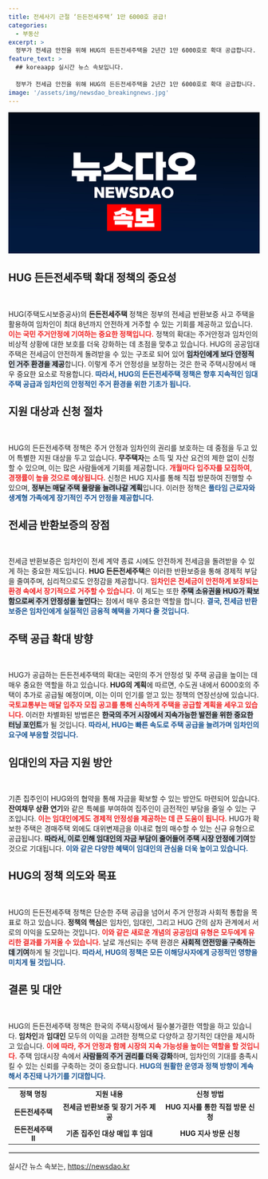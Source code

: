 ```yaml
---
title: 전세사기 근절 ‘든든전세주택’ 1만 6000호 공급!
categories:
  - 부동산
excerpt: >
  정부가 전세금 안전을 위해 HUG의 든든전세주택을 2년간 1만 6000호로 확대 공급합니다. 최대 8년 거주 가능, 임대인들에게는 재정적 부담 완화 혜택도! 지금 바로 확인하세요!
feature_text: >
  ## koreaapp 실시간 뉴스 속보입니다.

  정부가 전세금 안전을 위해 HUG의 든든전세주택을 2년간 1만 6000호로 확대 공급합니다. 최대 8년 거주 가능, 임대인들에게는 재정적 부담 완화 혜택도! 지금 바로 확인하세요!
image: '/assets/img/newsdao_breakingnews.jpg'
---
```


<p><img src="/assets/img/newsdao_breakingnews.jpg" alt="koreaapp 속보" /></p>

<h2 data-ke-size="size26">HUG 든든전세주택 확대 정책의 중요성</h2>

<p data-ke-size="size16">&nbsp;</p>

<p>HUG(주택도시보증공사)의 <b>든든전세주택</b> 정책은 정부의 전세금 반환보증 사고 주택을 활용하여 임차인이 최대 8년까지 안전하게 거주할 수 있는 기회를 제공하고 있습니다. <b><span style="color: #ee2323;">이는 국민 주거안정에 기여하는 중요한 정책입니다.</span></b> 정책의 확대는 주거안정과 임차인의 비상적 상황에 대한 보호를 더욱 강화하는 데 초점을 맞추고 있습니다. HUG의 공공임대주택은 전세금이 안전하게 돌려받을 수 있는 구조로 되어 있어 <b><span style="background-color: #21538527;">임차인에게 보다 안정적인 거주 환경을 제공</span></b>합니다. 이렇게 주거 안정성을 보장하는 것은 한국 주택시장에서 매우 중요한 요소로 작용합니다. <b><span style="color: #1a5490;">따라서, HUG의 든든전세주택 정책은 향후 지속적인 임대주택 공급과 임차인의 안정적인 주거 환경을 위한 기초가 됩니다.</span></b></p>

<h2 data-ke-size="size26">지원 대상과 신청 절차</h2>

<p data-ke-size="size16">&nbsp;</p>

<p>HUG의 든든전세주택 정책은 주거 안정과 임차인의 권리를 보호하는 데 중점을 두고 있어 특별한 지원 대상을 두고 있습니다. <b>무주택자</b>는 소득 및 자산 요건의 제한 없이 신청할 수 있으며, 이는 많은 사람들에게 기회를 제공합니다. <b><span style="color: #ee2323;">개월마다 입주자를 모집하여, 경쟁률이 높을 것으로 예상됩니다.</span></b> 신청은 HUG 지사를 통해 직접 방문하여 진행할 수 있으며, <b><span style="background-color: #21538527;">정부는 매달 주택 물량을 늘려나갈 계획</span></b>입니다. 이러한 정책은 <b><span style="color: #1a5490;">풀타임 근로자와 생계형 가족에게 장기적인 주거 안정을 제공합니다.</span></b></p>

<h2 data-ke-size="size26">전세금 반환보증의 장점</h2>

<p data-ke-size="size16">&nbsp;</p>

<p>전세금 반환보증은 임차인이 전세 계약 종료 시에도 안전하게 전세금을 돌려받을 수 있게 하는 중요한 제도입니다. <b>HUG 든든전세주택</b>은 이러한 반환보증을 통해 경제적 부담을 줄여주며, 심리적으로도 안정감을 제공합니다. <b><span style="color: #ee2323;">임차인은 전세금이 안전하게 보장되는 환경 속에서 장기적으로 거주할 수 있습니다.</span></b> 이 제도는 또한 <b><span style="background-color: #21538527;">주택 소유권을 HUG가 확보함으로써 주거 안정성을 높인다</span></b>는 점에서 매우 중요한 역할을 합니다. <b><span style="color: #1a5490;">결국, 전세금 반환보증은 임차인에게 실질적인 금융적 혜택을 가져다 줄 것입니다.</span></b></p>

<h2 data-ke-size="size26">주택 공급 확대 방향</h2>

<p data-ke-size="size16">&nbsp;</p>

<p>HUG가 공급하는 든든전세주택의 확대는 국민의 주거 안정성 및 주택 공급을 높이는 데 매우 중요한 역할을 하고 있습니다. <b>HUG의 계획</b>에 따르면, 수도권 내에서 6000호의 주택이 추가로 공급될 예정이며, 이는 이미 인기를 얻고 있는 정책의 연장선상에 있습니다. <b><span style="color: #ee2323;">국토교통부는 매달 입주자 모집 공고를 통해 신속하게 주택을 공급할 계획을 세우고 있습니다.</span></b> 이러한 차별화된 방법론은 <b><span style="background-color: #21538527;">한국의 주거 시장에서 지속가능한 발전을 위한 중요한 터닝 포인트</span></b>가 될 것입니다. <b><span style="color: #1a5490;">따라서, HUG는 빠른 속도로 주택 공급을 늘려가며 임차인의 요구에 부응할 것입니다.</span></b></p>

<h2 data-ke-size="size26">임대인의 자금 지원 방안</h2>

<p data-ke-size="size16">&nbsp;</p>

<p>기존 집주인이 HUG와의 협약을 통해 자금을 확보할 수 있는 방안도 마련되어 있습니다. <b>잔여채무 상환 연기</b>와 같은 특혜를 부여하여 집주인이 금전적인 부담을 줄일 수 있는 구조입니다. <b><span style="color: #ee2323;">이는 임대인에게도 경제적 안정성을 제공하는 데 큰 도움이 됩니다.</span></b> HUG가 확보한 주택은 경매주택 외에도 대위변제금을 이내로 협의 매수할 수 있는 신규 유형으로 공급됩니다. <b><span style="background-color: #21538527;">따라서, 이로 인해 임대인의 자금 부담이 줄어들어 주택 시장 안정에 기여</span></b>할 것으로 기대됩니다. <b><span style="color: #1a5490;">이와 같은 다양한 혜택이 임대인의 관심을 더욱 높이고 있습니다.</span></b></p>

<h2 data-ke-size="size26">HUG의 정책 의도와 목표</h2>

<p data-ke-size="size16">&nbsp;</p>

<p>HUG의 든든전세주택 정책은 단순한 주택 공급을 넘어서 주거 안정과 사회적 통합을 목표로 하고 있습니다. <b>정책의 핵심</b>은 임차인, 임대인, 그리고 HUG 간의 삼자 관계에서 서로의 이익을 도모하는 것입니다. <b><span style="color: #ee2323;">이와 같은 새로운 개념의 공공임대 유형은 모두에게 유리한 결과를 가져올 수 있습니다.</span></b> 날로 개선되는 주택 환경은 <b><span style="background-color: #21538527;">사회적 안전망을 구축하는 데 기여</span></b>하게 될 것입니다. <b><span style="color: #1a5490;">따라서, HUG의 정책은 모든 이해당사자에게 긍정적인 영향을 미치게 될 것입니다.</span></b></p>

<h2 data-ke-size="size26">결론 및 대안</h2>

<p data-ke-size="size16">&nbsp;</p>

<p>HUG의 든든전세주택 정책은 한국의 주택시장에서 필수불가결한 역할을 하고 있습니다. <b>임차인</b>과 <b>임대인</b> 모두의 이익을 고려한 정책으로 다양하고 장기적인 대안을 제시하고 있습니다. <b><span style="color: #ee2323;">이에 따라, 주거 안정과 함께 시장의 지속 가능성을 높이는 역할을 할 것입니다.</span></b> 주택 임대시장 속에서 <b><span style="background-color: #21538527;">사람들의 주거 권리를 더욱 강화</span></b>하며, 임차인의 기대를 충족시킬 수 있는 신뢰를 구축하는 것이 중요합니다. <b><span style="color: #1a5490;">HUG의 원활한 운영과 정책 방향이 계속해서 추진돼 나가기를 기대합니다.</span></b> </p>

<table style="width: 100%;">
  <tr>
    <td style="text-align: center; height: 17px;"><b>정책 명칭</b></td>
    <td style="text-align: center; height: 17px;"><b>지원 내용</b></td>
    <td style="text-align: center; height: 17px;"><b>신청 방법</b></td>
  </tr>
  <tr>
    <td style="text-align: center; height: 17px;"><b>든든전세주택</b></td>
    <td style="text-align: center; height: 17px;"><b>전세금 반환보증 및 장기 거주 제공</b></td>
    <td style="text-align: center; height: 17px;"><b>HUG 지사를 통한 직접 방문 신청</b></td>
  </tr>
  <tr>
    <td style="text-align: center; height: 17px;"><b>든든전세주택 Ⅱ</b></td>
    <td style="text-align: center; height: 17px;"><b>기존 집주인 대상 매입 후 임대</b></td>
    <td style="text-align: center; height: 17px;"><b>HUG 지사 방문 신청</b></td>
  </tr>
</table>

<hr style="border: 1px solid #e0e0e0; margin: 15px 0;">
실시간 뉴스 속보는, <a href="https://newsdao.kr" rel="dofollow">https://newsdao.kr</a>


